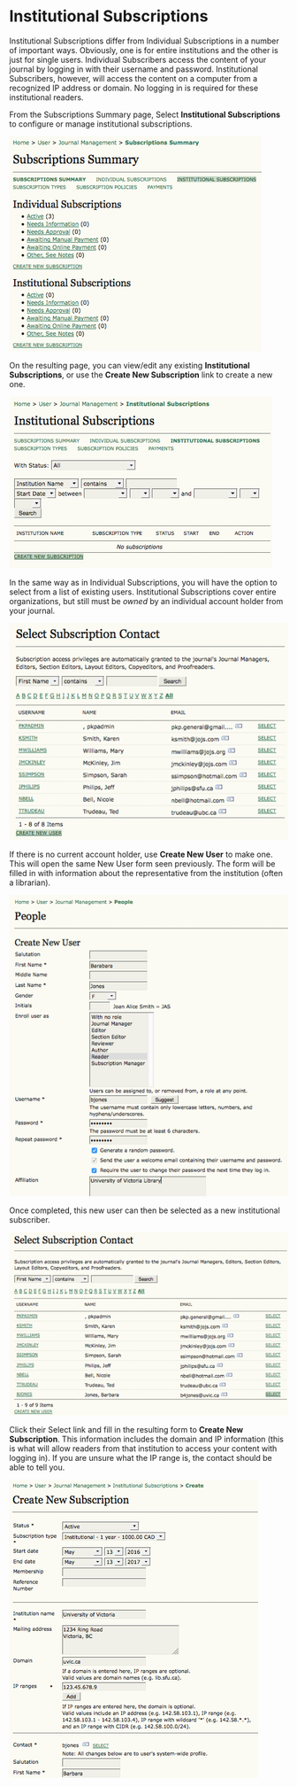 # Institutional Subscriptions




Institutional Subscriptions differ from Individual Subscriptions in a number of important ways. Obviously, one is for entire institutions and the other is just for single users. Individual Subscribers access the content of your journal by logging in with their username and password. Institutional Subscribers, however, will access the content on a computer from a recognized IP address or domain. No logging in is required for these institutional readers.

From the Subscriptions Summary page, Select **Institutional Subscriptions** to configure or manage institutional subscriptions.

![Subscription Summary](images/chapter5/sub_institution_1.png)


On the resulting page, you can view/edit any existing **Institutional Subscriptions**, or use the **Create New Subscription** link to create a new one.  


![Institutional Subscription](images/chapter5/sub_institution_2.png)


In the same way as in Individual Subscriptions, you will have the option to select from a list of existing users. Institutional Subscriptions cover entire organizations, but still must be *owned* by an individual account holder from your journal.



![Select Subscription Contact](images/chapter5/sub_institution_3.png)  



If there is no current account holder, use **Create New User** to make one. This will open the same New User form seen previously. The form will be filled in with information about the representative from the institution (often a librarian).

![Create New User](images/chapter5/sub_institution_4.png)


Once completed, this new user can then be selected as a new institutional subscriber.

![Select Subscription Contact](images/chapter5/sub_institution_5.png)  



Click their Select link and fill in the resulting form to **Create New Subscription**. This information includes the domain and IP information (this is what will allow readers from that institution to access your content with logging in). If you are unsure what the IP range is, the contact should be able to tell you.



![Create New Subscription](images/chapter5/sub_institution_6.png)

